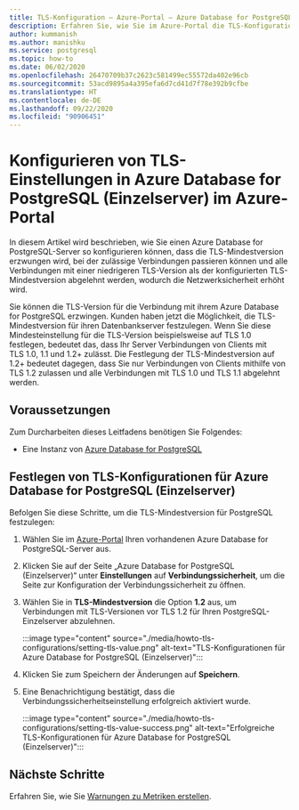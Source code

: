 ```yaml
---
title: TLS-Konfiguration – Azure-Portal – Azure Database for PostgreSQL (Einzelserver)
description: Erfahren Sie, wie Sie im Azure-Portal die TLS-Konfiguration für Ihren Azure Database for PostgreSQL-Einzelserver festlegen.
author: kummanish
ms.author: manishku
ms.service: postgresql
ms.topic: how-to
ms.date: 06/02/2020
ms.openlocfilehash: 26470709b37c2623c581499ec55572da402e96cb
ms.sourcegitcommit: 53acd9895a4a395efa6d7cd41d7f78e392b9cfbe
ms.translationtype: HT
ms.contentlocale: de-DE
ms.lasthandoff: 09/22/2020
ms.locfileid: "90906451"
---
```

# <a name="configuring-tls-settings-in-azure-database-for-postgresql-single---server-using-azure-portal"></a>Konfigurieren von TLS-Einstellungen in Azure Database for PostgreSQL (Einzelserver) im Azure-Portal

In diesem Artikel wird beschrieben, wie Sie einen Azure Database for PostgreSQL-Server so konfigurieren können, dass die TLS-Mindestversion erzwungen wird, bei der zulässige Verbindungen passieren können und alle Verbindungen mit einer niedrigeren TLS-Version als der konfigurierten TLS-Mindestversion abgelehnt werden, wodurch die Netzwerksicherheit erhöht wird.

Sie können die TLS-Version für die Verbindung mit ihrem Azure Database for PostgreSQL erzwingen. Kunden haben jetzt die Möglichkeit, die TLS-Mindestversion für ihren Datenbankserver festzulegen. Wenn Sie diese Mindesteinstellung für die TLS-Version beispielsweise auf TLS 1.0 festlegen, bedeutet das, dass Ihr Server Verbindungen von Clients mit TLS 1.0, 1.1 und 1.2+ zulässt. Die Festlegung der TLS-Mindestversion auf 1.2+ bedeutet dagegen, dass Sie nur Verbindungen von Clients mithilfe von TLS 1.2 zulassen und alle Verbindungen mit TLS 1.0 und TLS 1.1 abgelehnt werden.

## <a name="prerequisites"></a>Voraussetzungen

Zum Durcharbeiten dieses Leitfadens benötigen Sie Folgendes:

* Eine Instanz von [Azure Database for PostgreSQL](quickstart-create-server-database-portal.md)

## <a name="set-tls-configurations-for-azure-database-for-postgresql---single-server"></a>Festlegen von TLS-Konfigurationen für Azure Database for PostgreSQL (Einzelserver)

Befolgen Sie diese Schritte, um die TLS-Mindestversion für PostgreSQL festzulegen:

1. Wählen Sie im [Azure-Portal](https://portal.azure.com/) Ihren vorhandenen Azure Database for PostgreSQL-Server aus.

1.  Klicken Sie auf der Seite „Azure Database for PostgreSQL (Einzelserver)“ unter **Einstellungen** auf **Verbindungssicherheit**, um die Seite zur Konfiguration der Verbindungssicherheit zu öffnen.

1. Wählen Sie in **TLS-Mindestversion** die Option **1.2** aus, um Verbindungen mit TLS-Versionen vor TLS 1.2 für Ihren PostgreSQL-Einzelserver abzulehnen.

    :::image type="content" source="./media/howto-tls-configurations/setting-tls-value.png" alt-text="TLS-Konfigurationen für Azure Database for PostgreSQL (Einzelserver)":::

1. Klicken Sie zum Speichern der Änderungen auf **Speichern**.

1. Eine Benachrichtigung bestätigt, dass die Verbindungssicherheitseinstellung erfolgreich aktiviert wurde.

    :::image type="content" source="./media/howto-tls-configurations/setting-tls-value-success.png" alt-text="Erfolgreiche TLS-Konfigurationen für Azure Database for PostgreSQL (Einzelserver)":::

## <a name="next-steps"></a>Nächste Schritte

Erfahren Sie, wie Sie [Warnungen zu Metriken erstellen](howto-alert-on-metric.md).